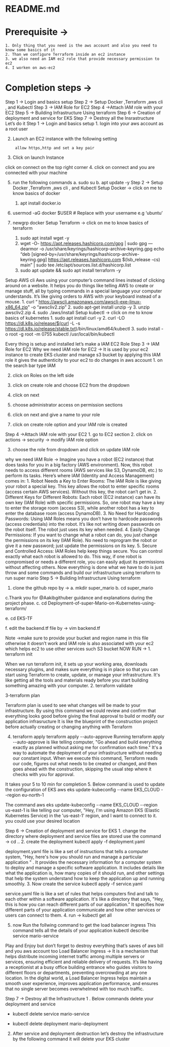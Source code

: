 
# README.md

# Prerequisite →
	1. Only thing that you need is the aws account and also you need to know some basics of it
	2. Than we configure Terraform inside an ec2 instance
	3. we also need an IAM ec2 role that provide necessary permission to ec2
    4. I worken on aws-ec2
# Completion steps →
Step 1 → Login and basics setup
Step 2 → Setup Docker ,Terraform ,aws cli , and Kubectl
Step 3 → IAM Role for EC2
Step 4 →Attach IAM role with your EC2
Step 5 → Building Infrastructure Using terraform
Step 6 → Creation of deployment and service for EKS
Step 7 → Destroy all the Insrastructure
Let’s do it
Step 1 → Login and basics setup
	1. login into your aws account as a root user

2. Launch an EC2 instance with the following setting

		
		
		
		
		
		
		allow https,http and set a key pair
3. Click on launch Instance



click on connect on the top right corner
4. click on connect and you are connected with your machine
		
		
		
5. run the following commands
a. sudo su
b. apt update -y
Step 2 → Setup Docker ,Terraform ,aws cli , and Kubectl
Setup Docker → click on me to know basics of docker
	1. apt install docker.io

2. usermod -aG docker $USER # Replace with your username e.g ‘ubuntu’
3. newgrp docker
Setup Terraform → click on me to know basics of terraform
	1. sudo apt install wget -y
	2. wget -O-  https://apt.releases.hashicorp.com/gpg | sudo gpg — dearmor -o /usr/share/keyrings/hashicorp-archive-keyring.gpg
echo “deb [signed-by=/usr/share/keyrings/hashicorp-archive-keyring.gpg] https://apt.releases.hashicorp.com $(lsb_release -cs) main” | sudo tee /etc/apt/sources.list.d/hashicorp.list
	3. sudo apt update && sudo apt install terraform -y

Setup AWS cli
Aws using your computer’s command lines instead of clicking around on a website. It helps you do things like telling AWS to create or manage stuff, all by typing commands in a special language your computer understands. It’s like giving orders to AWS with your keyboard instead of a mouse.
	1. curl “ https://awscli.amazonaws.com/awscli-exe-linux-x86_64.zip" -o “awscliv2.zip”
	2. sudo apt-get install unzip -y
	3. unzip awscliv2.zip
	4. sudo ./aws/install
Setup kubectl → click on me to know basics of kubernetes
	1. sudo apt install curl -y
	2. curl -LO  https://dl.k8s.io/release/$(curl -L -s  https://dl.k8s.io/release/stable.txt)/bin/linux/amd64/kubectl
	3. sudo install -o root -g root -m 0755 kubectl /usr/local/bin/kubectl
		
		
		
Every thing is setup and installed let’s make a IAM EC2 Role
Step 3 → IAM Role for EC2
Why we need IAM role for EC2 → It is used by your ec2 instance to create EKS cluster and manage s3 bucket by applying this IAM role it gives the authenticity to your ec2 to do changes in aws account
	1. on the search bar type IAM

2. click on Roles on the left side

3. click on create role and choose EC2 from the dropdown








4. click on next
5. choose administrator access on permission sections

6. click on next and give a name to your role








7. click on create role option and your IAM role is created





Step 4 →Attach IAM role with your EC2
	1. go to EC2 section
	2. click on actions → security → modify IAM role option


3. choose the role from dropdown and click on update IAM role




why we need IAM Role →
Imagine you have a robot (EC2 instance) that does tasks for you in a big factory (AWS environment). Now, this robot needs to access different rooms (AWS services like S3, DynamoDB, etc.) to perform its tasks.
Here’s where IAM (Identity and Access Management) comes in:
	1. Robot Needs a Key to Enter Rooms: The IAM Role is like giving your robot a special key. This key allows the robot to enter specific rooms (access certain AWS services). Without this key, the robot can’t get in.
	2. Different Keys for Different Robots: Each robot (EC2 instance) can have its own key (IAM Role) with specific permissions. So, one robot may have a key to enter the storage room (access S3), while another robot has a key to enter the database room (access DynamoDB).
	3. No Need for Hardcoding Passwords: Using IAM Roles means you don’t have to hardcode passwords (access credentials) into the robot. It’s like not writing down passwords on the robot itself. The robot just uses its key when needed.
	4. Easily Change Permissions: If you want to change what a robot can do, you just change the permissions on its key (IAM Role). No need to reprogram the robot or give it a new password; just update the permissions on its key.
	5. Secure and Controlled Access: IAM Roles help keep things secure. You can control exactly what each robot is allowed to do. This way, if one robot is compromised or needs a different role, you can easily adjust its permissions without affecting others.
Now everything is done what we have to do is just throw and some commands and build our infrastructure using terraform to run super mario
Step 5 → Building Infrastructure Using terraform

1. clone the github repo by →
a. mkdir super_mario
b. cd super_mario

c.Thank you for @Aakibgithuber guidance and explanations during the project phase.
c. cd Deployment-of-super-Mario-on-Kubernetes-using-terraform/

e. cd EKS-TF

f. edit the backend.tf file by → vim backend.tf








Note →make sure to provide your bucket and region name in this file otherwise it doesn’t work and IAM role is also associated with your ec2 which helps ec2 to use other services such S3 bucket
NOW RUN →
	1. terraform init




When we run terraform init, it sets up your working area, downloads necessary plugins, and makes sure everything is in place so that you can start using Terraform to create, update, or manage your infrastructure. It's like getting all the tools and materials ready before you start building something amazing with your computer.
2. terraform validate





3-terraform plan

Terraform plan is used to see what changes will be made to your infrastructure. By using this command we could review and confirm that everything looks good before giving the final approval to build or modify our application infrasructure It is like the blueprint of the construction project before actually creating or changing anything with Terraform








4. terraform apply
terraform apply --auto-approve
Running terraform apply --auto-approve is like telling computer, "Go ahead and build everything exactly as planned without asking me for confirmation each time." It's a way to automate the deployment of your infrastructure without needing our constant input. When we execute this command, Terraform reads our code, figures out what needs to be created or changed, and then goes ahead with the construction, skipping the usual step where it checks with you for approval.






It takes your 5 to 10 min for completion
5. Below command is used to update the configuration of EKS
aws eks update-kubeconfig --name EKS_CLOUD --region eu-north-1

The command aws eks update-kubeconfig --name EKS_CLOUD --region us-east-1 is like telling our computer, "Hey, I'm using Amazon EKS (Elastic Kubernetes Service) in the 'us-east-1' region, and I want to connect to it. you could use your desired location











Step 6 → Creation of deployment and service for EKS
	1. change the directory where deployment and service files are stored use the command → cd ..
	2. create the deployment
kubectl apply -f deployment.yaml 






deployment.yaml file is like a set of instructions that tells a computer system, "Hey, here's how you should run and manage a particular application " . It provides the necessary information for a computer system to deploy and manage a specific software application. It includes details like what the application is, how many copies of it should run, and other settings that help the system understand how to keep the application up and running smoothly.
3. Now create the service
kubectl apply -f service.yaml



service.yaml file is like a set of rules that helps computers find and talk to each other within a software application. It's like a directory that says, "Hey, this is how you can reach different parts of our application." It specifies how different parts of your application communicate and how other services or users can connect to them.
4. run → kubectl get all




5. now Run the follwing command to get the load balancer ingress
This command tells all the details of your application
kubectl describe service mario-service









Play and Enjoy but don’t forget to destroy everything that’s saves of aws bill and you aws account too
Load Balancer Ingress →
It is a mechanism that helps distribute incoming internet traffic among multiple servers or services, ensuring efficient and reliable delivery of requests.
It’s like having a receptionist at a busy office building entrance who guides visitors to different floors or departments, preventing overcrowding at any one location. In the digital world, a Load Balancer Ingress helps maintain a smooth user experience, improves application performance, and ensures that no single server becomes overwhelmed with too much traffic.

Step 7 → Destroy all the Infrastructure
1 . Below commands delete your deployment and service

* kubectl delete service mario-service

* kubectl delete deployment mario-deployment





2. After service and deployment destruction let’s destroy the infrastructure by the following command it will delete your EKS cluster




